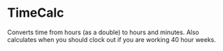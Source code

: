 # TimeCalc
Converts time from hours (as a double) to hours and minutes. Also calculates when you should clock out if you are working 40 hour weeks.

